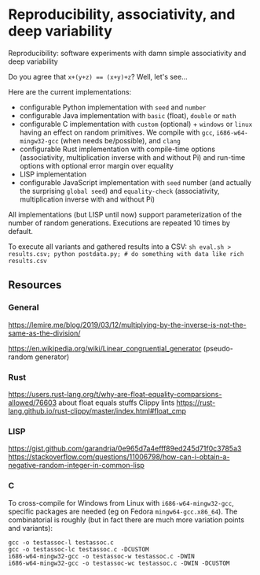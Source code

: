 # Reproducibility, associativity, and deep variability 

Reproducibility: software experiments with damn simple associativity and deep variability

Do you agree that `x+(y+z) == (x+y)+z`? 
Well, let's see...

Here are the current implementations:
 * configurable Python implementation with `seed` and `number` 
 * configurable Java implementation with `basic` (float), `double` or `math` 
 * configurable C implementation with `custom` (optional) + `windows` or `linux` having an effect on random primitives. We compile with `gcc`, `i686-w64-mingw32-gcc` (when needs be/possible), and `clang` 
 * configurable Rust implementation with compile-time options (associativity, multiplication inverse with and without Pi) and run-time options with optional error margin over equality 
 * LISP implementation 
 * configurable JavaScript implementation with `seed` number (and actually the surprising `global seed`) and `equality-check` (associativity, multiplication inverse with and without Pi)

 All implementations (but LISP until now) support parameterization of the number of random generations. 
 Executions are repeated 10 times by default. 

To execute all variants and gathered results into a CSV: `sh eval.sh > results.csv; python postdata.py; # do something with data like rich results.csv`

## Resources

### General 

https://lemire.me/blog/2019/03/12/multiplying-by-the-inverse-is-not-the-same-as-the-division/

https://en.wikipedia.org/wiki/Linear_congruential_generator (pseudo-random generator)

### Rust

https://users.rust-lang.org/t/why-are-float-equality-comparsions-allowed/76603 about float equals stuffs
Clippy lints https://rust-lang.github.io/rust-clippy/master/index.html#float_cmp 

### LISP

https://gist.github.com/garandria/0e965d7a4efff89ed245d71f0c3785a3
https://stackoverflow.com/questions/11006798/how-can-i-obtain-a-negative-random-integer-in-common-lisp 

### C

To cross-compile for Windows from Linux with `i686-w64-mingw32-gcc`, specific packages are needed (eg on Fedora `mingw64-gcc.x86_64`). 
The combinatorial is roughly (but in fact there are much more variation points and variants):
```
gcc -o testassoc-l testassoc.c
gcc -o testassoc-lc testassoc.c -DCUSTOM
i686-w64-mingw32-gcc -o testassoc-w testassoc.c -DWIN
i686-w64-mingw32-gcc -o testassoc-wc testassoc.c -DWIN -DCUSTOM
```